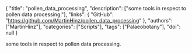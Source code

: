 {
  "title": "pollen_data_processing",
  "description": ["some tools in respect to pollen data processing."],
  "links": {
    "GitHub": "https://github.com/MartinHinz/pollen_data_processing"
  },
  "authors": ["MartinHinz"],
  "categories": ["Scripts"],
  "tags": ["Palaeobotany"],
  "doi": null
}

<!-- Generated by csv2md.R – do not edit by hand -->

some tools in respect to pollen data processing.